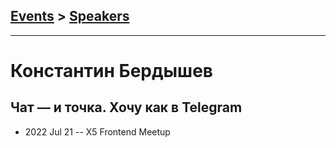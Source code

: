 ## [Events](../README.md) > [Speakers](../speakers.md)
---

# Константин Бердышев

## Чат — и точка. Хочу как в Telegram
- 2022 Jul 21 -- X5 Frontend Meetup    
